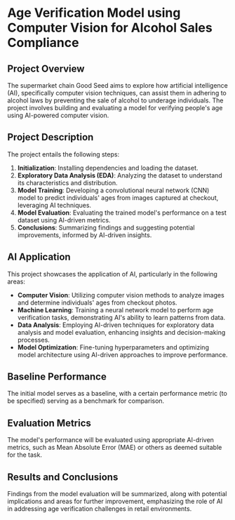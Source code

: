 # Age Verification Model using Computer Vision for Alcohol Sales Compliance

## Project Overview

The supermarket chain Good Seed aims to explore how artificial intelligence (AI), specifically computer vision techniques, can assist them in adhering to alcohol laws by preventing the sale of alcohol to underage individuals. The project involves building and evaluating a model for verifying people's age using AI-powered computer vision.

## Project Description

The project entails the following steps:

1. **Initialization**: Installing dependencies and loading the dataset.
2. **Exploratory Data Analysis (EDA)**: Analyzing the dataset to understand its characteristics and distribution.
3. **Model Training**: Developing a convolutional neural network (CNN) model to predict individuals' ages from images captured at checkout, leveraging AI techniques.
4. **Model Evaluation**: Evaluating the trained model's performance on a test dataset using AI-driven metrics.
5. **Conclusions**: Summarizing findings and suggesting potential improvements, informed by AI-driven insights.

## AI Application

This project showcases the application of AI, particularly in the following areas:

- **Computer Vision**: Utilizing computer vision methods to analyze images and determine individuals' ages from checkout photos.
- **Machine Learning**: Training a neural network model to perform age verification tasks, demonstrating AI's ability to learn patterns from data.
- **Data Analysis**: Employing AI-driven techniques for exploratory data analysis and model evaluation, enhancing insights and decision-making processes.
- **Model Optimization**: Fine-tuning hyperparameters and optimizing model architecture using AI-driven approaches to improve performance.

## Baseline Performance

The initial model serves as a baseline, with a certain performance metric (to be specified) serving as a benchmark for comparison.

## Evaluation Metrics

The model's performance will be evaluated using appropriate AI-driven metrics, such as Mean Absolute Error (MAE) or others as deemed suitable for the task.

## Results and Conclusions

Findings from the model evaluation will be summarized, along with potential implications and areas for further improvement, emphasizing the role of AI in addressing age verification challenges in retail environments.
